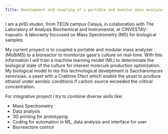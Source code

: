 ```yaml
---
Title: Development and coupling of a portable and modular mass analyzer to a biorreactor for culture gases monitoring to determinate biological status
---
```


I am a pHD studen, from TECN campus Celaya, in colaboration with The Laboratory of Analysis Biochemical and Instrumental, at CINVESTAV-Irapuato. A laboraoty foccused on Mass Spectrometry (MS) for biological samples.

My current proyect is to coupled a portable and modular mass analyzer (MoBiMS) to a bioreactor to monitorize gase's culture on real-time. With this information I will train a machine learning model (ML) to determinate the biological state of the culture for interest molecule production optimization. My biological model to tes this technological develptment is Saccharomyces serevisiae, a yeast with a Crabtree Efect which enable the yeast to produce ethanol under aerobic conditions if carbon source exceeded the critical concentration.

For integrative proyect I try to combine diverse skills like:
- Mass Spectrometry
- Data analysis
- 3D printing for prototyping
- Coding for automation in ML, data analysis and interface for user
- Biorreactore control
